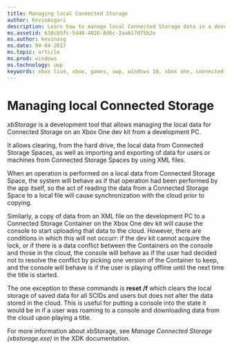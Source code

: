 ```yaml
---
title: Managing local Connected Storage
author: KevinAsgari
description: Learn how to manage local Connected Storage data in a development environment.
ms.assetid: 630cb5fc-5d48-4026-8d6c-3aa617d75b2e
ms.author: kevinasg
ms.date: 04-04-2017
ms.topic: article
ms.prod: windows
ms.technology: uwp
keywords: xbox live, xbox, games, uwp, windows 10, xbox one, connected storage
---
```


# Managing local Connected Storage

*xbStorage* is a development tool that allows managing the local data for Connected Storage on an Xbox One dev kit from a development PC.

It allows clearing, from the hard drive, the local data from Connected Storage Spaces, as well as importing and exporting of data for users or machines from Connected Storage Spaces by using XML files.

When an operation is performed on a local data from Connected Storage Space, the system will behave as if that operation had been performed by the app itself, so the act of reading the data from a Connected Storage Space to a local file will cause synchronization with the cloud prior to copying.

Similarly, a copy of data from an XML file on the development PC to a Connected Storage Container on the Xbox One dev kit will cause the console to start uploading that data to the cloud. However, there are conditions in which this will not occurr: if the dev kit cannot acquire the lock, or if there is a data conflict between the Containers on the console and those in the cloud, the console will behave as if the user had decided not to resolve the conflict by picking one version of the Container to keep, and the console will behave is if the user is playing offline until the next time the title is started.

The one exception to these commands is **reset** **/f** which clears the local storage of saved data for all SCIDs and users but does not alter the data stored in the cloud. This is useful for putting a console into the state it would be in if a user was roaming to a console and downloading data from the cloud upon playing a title.

For more information about xbStorage, see *Manage Connected Storage (xbstorage.exe)* in the XDK documentation.
